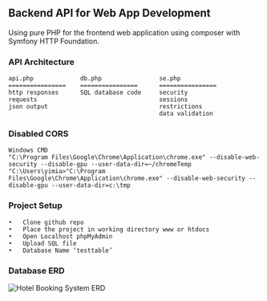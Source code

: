 ## Backend API for Web App Development
Using pure PHP for the frontend web application using composer with Symfony HTTP Foundation.

### API Architecture
```
api.php             db.php                se.php
================    ================      ================
http responses      SQL database code     security
requests                                  sessions
json output                               restrictions
                                          data validation                          
```
### Disabled CORS
```
Windows CMD
"C:\Program Files\Google\Chrome\Application\chrome.exe" --disable-web-security --disable-gpu --user-data-dir=~/chromeTemp
"C:\Users\yimia>"C:\Program Files\Google\Chrome\Application\chrome.exe" --disable-web-security --disable-gpu --user-data-dir=c:\tmp

```
### Project Setup
```
•	Clone github repo
•	Place the project in working directory www or htdocs
•	Open Localhost phpMyAdmin
•	Upload SQL file
•	Database Name ‘testtable’

```
### Database ERD
![Hotel Booking System ERD](https://user-images.githubusercontent.com/59464048/111923059-0290f700-8ae9-11eb-8cfc-add40819430a.png)
